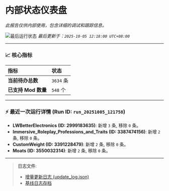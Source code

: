 # 内部状态仪表盘

*此报告仅供内部使用，包含详细的调试和跟踪信息。*

![最后运行状态](https://img.shields.io/badge/Last%20Run-Success-green)
*最后更新于：`2025-10-05 12:18:00 UTC+08:00`*

---

### 📈 **核心指标**

| 指标 | 状态 |
| :--- | :--- |
| **当前待办总数** | ``3634`` 条 |
| **已支持 Mod 数量** | ``548`` 个 |

---

### ⚡ **最近一次运行详情 (Run ID: ``run_20251005_121758``)**

*   **LWBetterElectronics (ID: 2999183635)**: 新增 `3` 条, 移除 `0` 条。
*   **Immersive_Roleplay_Professions_and_Traits (ID: 3387474156)**: 新增 `2` 条, 移除 `0` 条。
*   **CustomWeight (ID: 3391228479)**: 新增 `2` 条, 移除 `0` 条。
*   **Moats (ID: 3550032314)**: 新增 `2` 条, 移除 `0` 条。

---

> **日志文件**:
> *   [增量更新日志 (update_log.json)](../data/logs/update_log.json)
> *   [基线日志存档](../data/logs/archive/)
